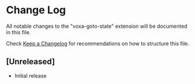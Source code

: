 # Change Log

All notable changes to the "voxa-goto-state" extension will be documented in this file.

Check [Keep a Changelog](http://keepachangelog.com/) for recommendations on how to structure this file.

## [Unreleased]

- Initial release